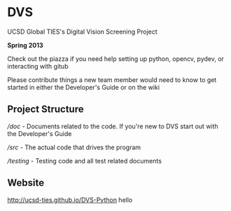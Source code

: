 DVS
===

UCSD Global TIES's Digital Vision Screening Project

**Spring 2013**

Check out the piazza if you need help setting up python, opencv, pydev, or interacting with gitub

Please contribute things a new team member would need to know to get started in either the Developer's Guide or on the wiki

Project Structure
-----------------

*/doc* - Documents related to the code. 
       If you're new to DVS start out with the Developer's Guide

*/src* - The actual code that drives the program

*/testing* - Testing code and all test related documents

Website
-------

http://ucsd-ties.github.io/DVS-Python 
hello
